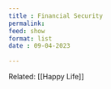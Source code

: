 ```yaml
---
title : Financial Security
permalink: 
feed: show
format: list
date : 09-04-2023
 
---
```


Related: [[Happy Life]]

